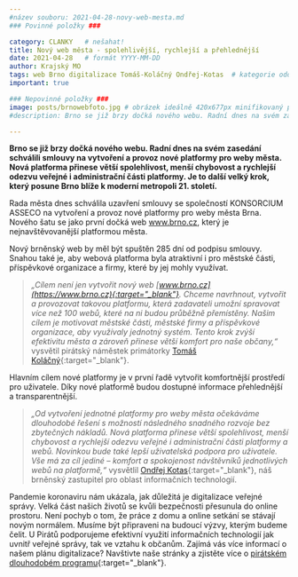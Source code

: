 ```yaml
---
#název souboru: 2021-04-28-novy-web-mesta.md
### Povinné položky ###

category: CLANKY   # nešahat!
title: Nový web města - spolehlivější, rychlejší a přehlednější 
date: 2021-04-28   # formát YYYY-MM-DD
author: Krajský MO
tags: web Brno digitalizace Tomáš-Koláčný Ondřej-Kotas  # kategorie odděleny mezerami, např. volby zemědělství životní-prostředí piráti (viz https://jihomoravsky.pirati.cz/tags/)
important: true

### Nepovinné položky ###
image: posts/brnowebfoto.jpg # obrázek ideálně 420x677px minifikovaný přes https://tinypng.com/
#description: Brno se již brzy dočká nového webu. Radní dnes na svém zasedání schválili smlouvy na vytvoření a provoz nové platformy pro weby města. Nová platforma přinese větší spolehlivost, menší chybovost a rychlejší odezvu veřejné i administrační části platformy. Je to další velký krok, který posune Brno blíže k moderní metropoli 21. století. 

---
```

**Brno se již brzy dočká nového webu. Radní dnes na svém zasedání schválili smlouvy na vytvoření a provoz nové platformy pro weby města. Nová platforma přinese větší spolehlivost, menší chybovost a rychlejší odezvu veřejné i administrační části platformy. Je to další velký krok, který posune Brno blíže k moderní metropoli 21. století.** 

Rada města dnes schválila uzavření smlouvy se společností KONSORCIUM ASSECO na vytvoření a provoz nové platformy pro weby města Brna. Nového šatu se jako první dočká web www.brno.cz, který je nejnavštěvovanější platformou města. 
 
Nový brněnský web by měl být spuštěn 285 dní od podpisu smlouvy. Snahou také je, aby webová platforma byla atraktivní i pro městské části, příspěvkové organizace a firmy, které by jej mohly využívat. 

>*„Cílem není jen vytvořit nový web [www.brno.cz](https://www.brno.cz){:target="_blank"}. Chceme navrhnout, vytvořit a provozovat takovou platformu, která zadavateli umožní spravovat více než 100 webů, které na ni budou průběžně přemístěny. Našim cílem je motivovat městské části, městské firmy a příspěvkové organizace, aby využívaly jednotný systém. Tento krok zvýší efektivitu města a zároveň přinese větší komfort pro naše občany,“* vysvětil pirátský náměstek primátorky [Tomáš Koláčný](https://jihomoravsky.pirati.cz/lide/tomas-kolacny/){:target="_blank"}. 
>

Hlavním cílem nové platformy je v první řadě vytvořit komfortnější prostředí pro uživatele. Díky nové platformě budou dostupné informace přehlednější a transparentnější. 
 
>*„Od vytvoření jednotné platformy pro weby města očekáváme dlouhodobé řešení s možností následného snadného rozvoje bez zbytečných nákladů. Nová platforma přinese větší spolehlivost, menší chybovost a rychlejší  odezvu veřejné i administrační části platformy a webů. Novinkou bude také lepší uživatelská podpora pro uživatele. Vše má za cíl jediné – komfort a spokojenost návštěvníků jednotlivých webů na platformě,“* vysvětlil [Ondřej Kotas](https://jihomoravsky.pirati.cz/lide/ondrej-kotas/){:target="_blank"}, náš brněnský zastupitel pro oblast informačních technologií. 
>

Pandemie koronaviru nám ukázala, jak důležitá je digitalizace veřejné správy. Velká část našich životů se kvůli bezpečnosti přesunula do online prostoru. Není pochyb o tom, že práce z domu a online setkání se stávají novým normálem. Musíme být připraveni na budoucí výzvy, kterým budeme čelit. U Pirátů podporujeme efektivní využití informačních technologií jak uvnitř veřejné správy, tak ve vztahu k občanům. Zajímá vás více informací o našem plánu digitalizace? Navštivte naše stránky a zjistěte více o [pirátském dlouhodobém programu](https://www.pirati.cz/program/dlouhodoby/e-government/){:target="_blank"}.



